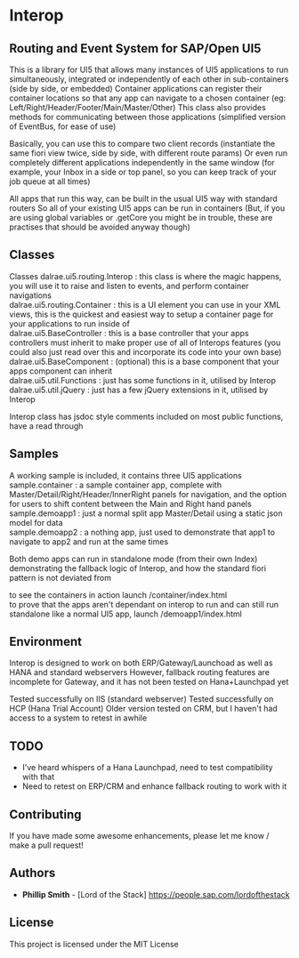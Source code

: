 # Interop 
## Routing and Event System for SAP/Open UI5

This is a library for UI5 that allows many instances of UI5 applications to run simultaneously, integrated or independently of each other in sub-containers (side by side, or embedded)
Container applications can register their container locations so that any app can navigate to a chosen container (eg: Left/Right/Header/Footer/Main/Master/Other)
This class also provides methods for communicating between those applications (simplified version of EventBus, for ease of use)

Basically, you can use this to compare two client records (instantiate the same fiori view twice, side by side, with different route params)
Or even run completely different applications independently in the same window (for example, your Inbox in a side or top panel, so you can keep track of your job queue at all times)

All apps that run this way, can be built in the usual UI5 way with standard routers
So all of your existing UI5 apps can be run in containers
(But, if you are using global variables or .getCore you might be in trouble, these are practises that should be avoided anyway though)

## Classes

Classes
dalrae.ui5.routing.Interop : this class is where the magic happens, you will use it to raise and listen to events, and perform container navigations  
dalrae.ui5.routing.Container : this is a UI element you can use in your XML views, this is the quickest and easiest way to setup a container page for your applications to run inside of  
dalrae.ui5.BaseController : this is a base controller that your apps controllers must inherit to make proper use of all of Interops features (you could also just read over this and incorporate its code into your own base)  
dalrae.ui5.BaseComponent : (optional) this is a base component that your apps component can inherit  
dalrae.ui5.util.Functions : just has some functions in it, utilised by Interop  
dalrae.ui5.util.jQuery : just has a few jQuery extensions in it, utilised by Interop  
  
Interop class has jsdoc style comments included on most public functions, have a read through  

## Samples

A working sample is included, it contains three UI5 applications
sample.container : a sample container app, complete with Master/Detail/Right/Header/InnerRight panels for navigation, and the option for users to shift content between the Main and Right hand panels  
sample.demoapp1 : just a normal split app Master/Detail using a static json model for data  
sample.demoapp2 : a nothing app, just used to demonstrate that app1 to navigate to app2 and run at the same times  

Both demo apps can run in standalone mode (from their own Index)
demonstrating the fallback logic of Interop, and how the standard fiori pattern is not deviated from

to see the containers in action launch /container/index.html  
to prove that the apps aren't dependant on interop to run and can still run standalone like a normal UI5 app, launch /demoapp1/index.html

## Environment

Interop is designed to work on both ERP/Gateway/Launchoad as well as HANA and standard webservers 
However, fallback routing features are incomplete for Gateway, and it has not been tested on Hana+Launchpad yet

Tested successfully on IIS (standard webserver)
Tested successfully on HCP (Hana Trial Account)
Older version tested on CRM, but I haven't had access to a system to retest in awhile

## TODO

- I've heard whispers of a Hana Launchpad, need to test compatibility with that
- Need to retest on ERP/CRM and enhance fallback routing to work with it

## Contributing

If you have made some awesome enhancements, please let me know / make a pull request!

## Authors

* **Phillip Smith** - [Lord of the Stack] https://people.sap.com/lordofthestack  

## License

This project is licensed under the MIT License


